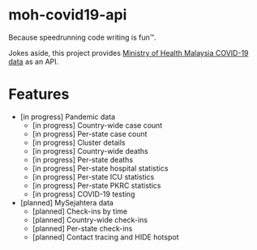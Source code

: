 # moh-covid19-api

Because speedrunning code writing is fun™.

Jokes aside, this project provides [Ministry of Health Malaysia COVID-19 data](https://github.com/MoH-Malaysia/covid19-public) as an API.

# Features
- [in progress] Pandemic data
  - [in progress] Country-wide case count
  - [in progress] Per-state case count
  - [in progress] Cluster details
  - [in progress] Country-wide deaths
  - [in progress] Per-state deaths
  - [in progress] Per-state hospital statistics
  - [in progress] Per-state ICU statistics
  - [in progress] Per-state PKRC statistics
  - [in progress] COVID-19 testing
- [planned] MySejahtera data
  - [planned] Check-ins by time
  - [planned] Country-wide check-ins
  - [planned] Per-state check-ins
  - [planned] Contact tracing and HIDE hotspot
